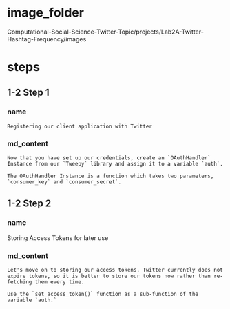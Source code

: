# image_folder
Computational-Social-Science-Twitter-Topic/projects/Lab2A-Twitter-Hashtag-Frequency/images
  
# steps

## 1-2 Step 1
### name
```
Registering our client application with Twitter
```

### md_content 
```
Now that you have set up our credentials, create an `OAuthHandler` Instance from our `Tweepy` library and assign it to a variable `auth`.

The OAuthHandler Instance is a function which takes two parameters, `consumer_key` and `consumer_secret`. 
```
## 1-2 Step 2
### name
Storing Access Tokens for later use

### md_content
```
Let's move on to storing our access tokens. Twitter currently does not expire tokens, so it is better to store our tokens now rather than re-fetching them every time. 

Use the `set_access_token()` function as a sub-function of the variable `auth.`
```